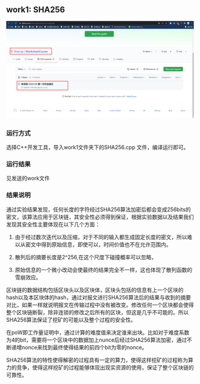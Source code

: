 ## work1: SHA256

![10](assets/10.png)

### 运行方式

选择C++开发工具，导入work1文件夹下的SHA256.cpp 文件，编译运行即可。



### 运行结果

见发送的work文件



### 结果说明

通过实验结果发现，任何长度的字符经过SHA256算法加密后都会变成256bits的密文，该算法应用于区块链，其安全性必须得到保证，根据实验数据以及结果我们发现其安全性主要体现在以下几个方面：

1. 由于经过数次迭代以及压缩，对于不同的输入都生成固定长度的密文，所以难以从密文中得到原始信息，即使可以，时间价值也不在允许范围内。

2. 散列后的摘要长度是2^256,在这个尺度下碰撞概率可以忽略，

3. 原始信息的一个微小改动会使最终的结果完全不一样，这也体现了散列函数的雪崩效应。

 

区块链的数据结构包括区块头以及区块体，区块头包括的信息有上一个区块的hash以及本区块体的hash，通过对报文进行SHA256算法后的结果与收到的摘要对比，如果一样就说明报文在传输过程中没有被改变。修改任何一个区块都会使得整个区块链断裂，除非连锁的修改之后所有的区块，但这是几乎不可能的。所以SHA256算法保证了挖矿的可能以及整个过程的安全性。



在poW即工作量证明中，通过计算的难度值来决定谁来出块。比如对于难度系数为4的bit，需要将一个区块中的数据加上nunce后经过SHA256算法加密，通过不断递增nonce来找到最终使得结果的前四个bit为零的nonce。

SHA256算法的特性使得解密的过程具有一定的算力，使得这样挖矿的过程称为算力的竞争，使得这样挖矿的过程能够体现出现实资源的使用，保证了整个区块链的可靠性。